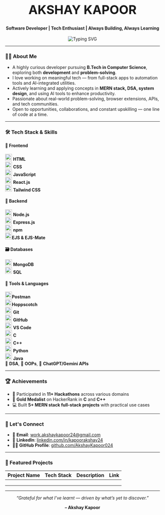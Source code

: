 <!-- Professional Header -->
<h1 align="center" style="font-weight: bold; font-size: 2.5rem;">AKSHAY KAPOOR</h1>
<h4 align="center">Software Developer | Tech Enthusiast | Always Building, Always Learning</h4>

<!-- Typing animation description -->
<p align="center">
  <img src="https://readme-typing-svg.demolab.com?font=Fira+Code&weight=700&size=22&pause=1000&color=1ED760&center=true&vCenter=true&width=480&lines=MERN+Stack+Web+Developer;Data+Structures+%26+Algorithms;Open+Source+Contributor;Hackathon+%26+Coding+Contest+Experience" alt="Typing SVG" />
</p>

---

### 🧑‍💻 About Me

- A highly curious developer pursuing **B.Tech in Computer Science**, exploring both **development** and **problem-solving**.
- I love working on meaningful tech — from full-stack apps to automation tools and AI-integrated utilities.
- Actively learning and applying concepts in **MERN stack, DSA, system design**, and using AI tools to enhance productivity.
- Passionate about real-world problem-solving, browser extensions, APIs, and tech communities.
- Open to opportunities, collaborations, and constant upskilling — one line of code at a time.

---

### 🛠️ Tech Stack & Skills

#### 🚀 Frontend  
<img src="https://img.icons8.com/color/48/html-5--v1.png" width="22"/> **HTML**  
<img src="https://img.icons8.com/color/48/css3.png" width="22"/> **CSS**  
<img src="https://img.icons8.com/color/48/javascript--v1.png" width="22"/> **JavaScript**  
<img src="https://img.icons8.com/office/40/react.png" width="22"/> **React.js**  
<img src="https://img.icons8.com/color/48/tailwind_css.png" width="22"/> **Tailwind CSS**

#### 🧠 Backend  
<img src="https://img.icons8.com/color/48/nodejs.png" width="22"/> **Node.js**  
<img src="https://img.icons8.com/color/48/express-js.png" width="22"/> **Express.js**  
<img src="https://img.icons8.com/windows/32/npm.png" width="22"/> **npm**  
<img src="https://seeklogo.com/images/E/ejs-logo-7C6BBA7F00-seeklogo.com.png" width="22"/>**EJS & EJS-Mate**

#### 🗃️ Databases  
<img src="https://img.icons8.com/color/48/mongodb.png" width="22"/> **MongoDB**  
<img src="https://img.icons8.com/ios-filled/50/sql.png" width="22"/> **SQL**

#### 🧰 Tools & Languages  
<img src="https://www.vectorlogo.zone/logos/getpostman/getpostman-icon.svg" width="22"/>**Postman**  
<img src="https://cdn.worldvectorlogo.com/logos/hoppscotch.svg" width="22"/>**Hoppscotch**  
<img src="https://img.icons8.com/color/48/git.png" width="22"/> **Git**  
<img src="https://img.icons8.com/color/48/github.png" width="22"/> **GitHub**  
<img src="https://img.icons8.com/color/48/visual-studio-code-2019.png" width="22"/> **VS Code**  
<img src="https://img.icons8.com/color/48/c-programming.png" width="22"/> **C**  
<img src="https://img.icons8.com/color/48/c-plus-plus-logo.png" width="22"/> **C++**  
<img src="https://img.icons8.com/color/48/python--v1.png" width="22"/> **Python**  
<img src="https://img.icons8.com/color/48/java-coffee-cup-logo.png" width="22"/> **Java**  
🧠 **DSA**, 🧩 **OOPs**, 🤖 **ChatGPT/Gemini APIs**

---

### 🏆 Achievements

- 🧩 Participated in **11+ Hackathons** across various domains  
- 🥇 **Gold Medalist** on HackerRank in **C** and **C++**  
- 💻 Built **5+ MERN stack full-stack projects** with practical use cases

---

### 🤝 Let's Connect

- 📧 **Email**: [work.akshaykapoor24@gmail.com](mailto:work.akshaykapoor24@gmail.com)  
- 💼 **LinkedIn**: [linkedin.com/in/kapoorakshay24](https://www.linkedin.com/in/kapoorakshay24)  
- 🧑‍💻 **GitHub Profile**: [github.com/AkshayKapoor024](https://github.com/AkshayKapoor024)

---

### 📂 Featured Projects

| Project Name | Tech Stack | Description | Link |
|--------------|------------|-------------|------|
|              |            |             |      |
|              |            |             |      |
|              |            |             |      |

---

<p align="center"><i>“Grateful for what I’ve learnt — driven by what’s yet to discover.”</i></p>
<p align="center"><b>– Akshay Kapoor</b></p>
